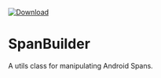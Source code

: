 [ ![Download](https://api.bintray.com/packages/orab/repo/SpanBuilder/images/download.svg) ](https://bintray.com/orab/repo/SpanBuilder/_latestVersion)

# SpanBuilder

A utils class for manipulating Android Spans.
